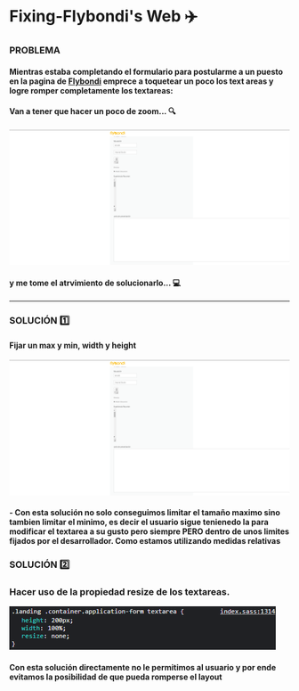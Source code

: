 # Fixing-Flybondi's Web ✈️

### PROBLEMA
#### Mientras estaba completando el formulario para postularme a un puesto en la pagina de [Flybondi](https://flybondi.breezy.hr/p/0097a6a84e48/apply?token=2157224a6c21&source=Career%20Portal) emprece a toquetear un poco los text areas y logre romper completamente los textareas: 
#### Van a tener que hacer un poco de zoom... 	🔍

![img](proeblema.png)


#### y me tome el atrvimiento de solucionarlo... 💻

--------------------

### SOLUCIÓN 1️⃣

#### Fijar un max y min, width y height 

![img](proeblema.png)

#### - Con esta solución no solo conseguimos limitar el tamaño maximo sino tambien limitar el minimo, es decir el usuario sigue tenienedo la para modificar el textarea a su gusto pero siempre PERO dentro de unos limites fijados por el desarrollador. Como estamos utilizando medidas relativas 

### SOLUCIÓN 2️⃣

### Hacer uso de la propiedad resize de los textareas.

![img](none.png)

#### Con esta solución directamente no le permitimos al usuario y por ende evitamos la posibilidad de que pueda romperse el layout